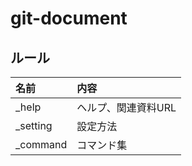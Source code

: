 # git-document
## ルール

| 名前 | 内容 |
| :--- | :--- |
| _help | ヘルプ、関連資料URL |
| _setting | 設定方法 |
| _command | コマンド集 |
